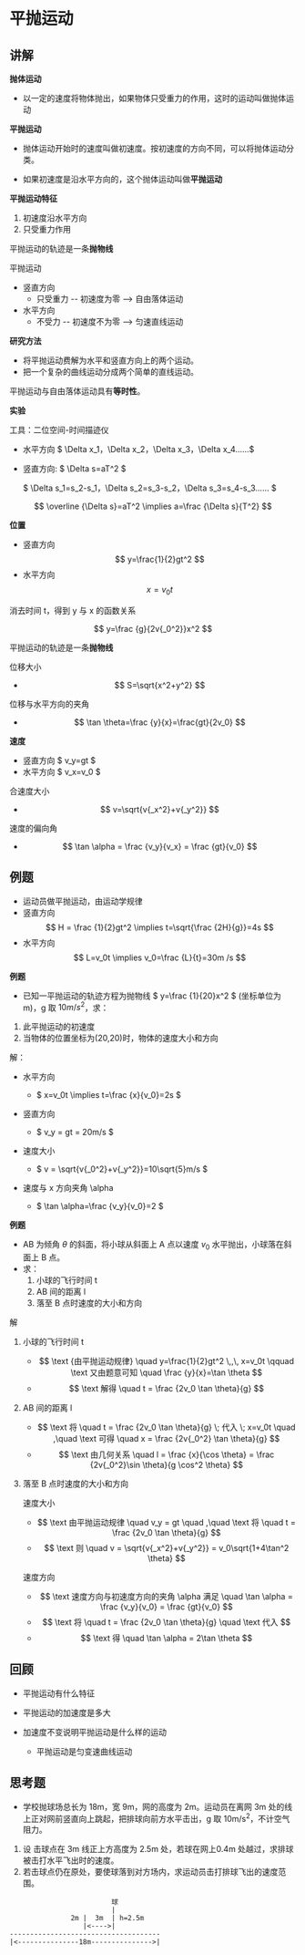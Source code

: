 # 平抛运动

## 讲解

**抛体运动**

- 以一定的速度将物体抛出，如果物体只受重力的作用，这时的运动叫做抛体运动

**平抛运动**

- 抛体运动开始时的速度叫做初速度。按初速度的方向不同，可以将抛体运动分类。

- 如果初速度是沿水平方向的，这个抛体运动叫做**平抛运动**

**平抛运动特征**

1. 初速度沿水平方向
1. 只受重力作用

平抛运动的轨迹是一条**抛物线**

平抛运动
- 竖直方向
  - 只受重力 -- 初速度为零 --> 自由落体运动
- 水平方向
  - 不受力 -- 初速度不为零 --> 匀速直线运动

**研究方法**

- 将平抛运动费解为水平和竖直方向上的两个运动。
- 把一个复杂的曲线运动分成两个简单的直线运动。

平抛运动与自由落体运动具有**等时性**。

**实验**

工具：二位空间-时间描迹仪

- 水平方向
$ \Delta x_1，\Delta x_2，\Delta x_3，\Delta x_4……$

- 竖直方向: $ \Delta s=aT^2 $  

  $ \Delta s_1=s_2-s_1，\Delta s_2=s_3-s_2，\Delta s_3=s_4-s_3…… $

$$ \overline {\Delta s}=aT^2 \implies a=\frac {\Delta s}{T^2} $$

**位置**

- 竖直方向 $$ y=\frac{1}{2}gt^2 $$
- 水平方向 $$ x=v_0t $$

消去时间 t，得到 y 与 x 的函数关系

$$ y=\frac {g}{2v{_0^2}}x^2 $$

平抛运动的轨迹是一条**抛物线**

位移大小

- $$ S=\sqrt{x^2+y^2} $$

位移与水平方向的夹角

- $$ \tan \theta=\frac {y}{x}=\frac{gt}{2v_0} $$

**速度**

- 竖直方向 $ v_y=gt $
- 水平方向 $ v_x=v_0 $

合速度大小

- $$ v=\sqrt{v{_x^2}+v{_y^2}} $$

速度的偏向角

- $$ \tan \alpha = \frac {v_y}{v_x} = \frac {gt}{v_0} $$

## 例题

- 运动员做平抛运动，由运动学规律
- 竖直方向
$$ H = \frac {1}{2}gt^2 \implies t=\sqrt{\frac {2H}{g}}=4s $$
- 水平方向
$$ L=v_0t \implies v_0=\frac {L}{t}=30m /s $$

**例题**

- 已知一平抛运动的轨迹方程为抛物线 $ y=\frac {1}{20}x^2 $ (坐标单位为 m)，g 取 $10m/s^2$，求：
1. 此平抛运动的初速度
1. 当物体的位置坐标为(20,20)时，物体的速度大小和方向

解：
- 水平方向  
  - $ x=v_0t \implies t=\frac {x}{v_0}=2s $

- 竖直方向
  - $ v_y = gt = 20m/s $
- 速度大小
  - $ v = \sqrt{v{_0^2}+v{_y^2}}=10\sqrt{5}m/s $
- 速度与 x 方向夹角 \alpha
  - $ \tan \alpha=\frac {v_y}{v_0}=2 $

**例题**

- AB 为倾角 $\theta$ 的斜面，将小球从斜面上 A 点以速度 $v_0$ 水平抛出，小球落在斜面上 B 点。
- 求：
  1. 小球的飞行时间 t
  1. AB 间的距离 l
  1. 落至 B 点时速度的大小和方向

解
1. 小球的飞行时间 t  
   - $$ \text {由平抛运动规律} \quad y=\frac{1}{2}gt^2 \,,\, x=v_0t \qquad \text 又由题意可知 \quad \frac {y}{x}=\tan \theta  $$
   - $$ \text 解得 \quad t = \frac {2v_0 \tan \theta}{g} $$

2. AB 间的距离 l  
   - $$ \text 将 \quad t = \frac {2v_0 \tan \theta}{g} \; 代入 \; x=v_0t \quad ,\quad \text 可得 \quad x = \frac {2v{_0^2} \tan \theta}{g} $$  
   - $$ \text 由几何关系 \quad l = \frac {x}{\cos \theta} = \frac {2v{_0^2}\sin \theta}{g \cos^2 \theta} $$

3. 落至 B 点时速度的大小和方向  

   速度大小
   - $$ \text 由平抛运动规律 \quad v_y = gt \quad ,\quad \text 将 \quad t = \frac {2v_0 \tan \theta}{g} $$  
   - $$ \text 则 \quad v = \sqrt{v{_x^2}+v{_y^2}} = v_0\sqrt{1+4\tan^2 \theta} $$
   
   速度方向
   - $$ \text 速度方向与初速度方向的夹角 \alpha 满足 \quad \tan \alpha = \frac {v_y}{v_0} = \frac {gt}{v_0} $$  
   - $$ \text 将 \quad t = \frac {2v_0 \tan \theta}{g} \quad \text 代入  $$
   - $$ \text 得 \quad \tan \alpha = 2\tan \theta $$

## 回顾

- 平抛运动有什么特征

- 平抛运动的加速度是多大

- 加速度不变说明平抛运动是什么样的运动
  - 平抛运动是匀变速曲线运动

## 思考题

- 学校抛球场总长为 18m，宽 9m，网的高度为 2m。运动员在离网 3m 处的线上正对网前竖直向上跳起，把排球向前方水平击出，g 取 10m/s<sup>2</sup>，不计空气阻力。
1. 设 击球点在 3m 线正上方高度为 2.5m 处，若球在网上0.4m 处越过，求排球被击打水平飞出时的速度。
1. 若击球点仍在原处，要使球落到对方场内，求运动员击打排球飞出的速度范围。

```
                         球
                         |
               2m |  3m  | h=2.5m
                  |<---->|
-------------------------------------
|<---------------18m--------------->|
```